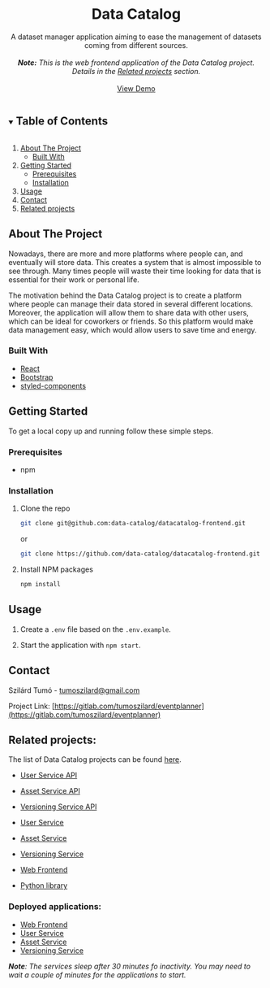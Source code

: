 <div align="center">
  <h1 align="center">Data Catalog</h1>

  <p align="center">
    A dataset manager application aiming to ease the management of datasets coming from different sources.
    <br />
    <br />
    <em><strong>Note:</strong> This is the web frontend application of the Data Catalog project. Details in the <a href="#related-projects">Related projects</a> section.</em>
    <br />
    <br />
    <a href="https://datacatalogfrontend.azurewebsites.net/">View Demo</a>
  </p>
</div>

<!-- TABLE OF CONTENTS -->
<details open="open">
  <summary><h2 style="display: inline-block">Table of Contents</h2></summary>
  <ol>
    <li>
      <a href="#about-the-project">About The Project</a>
      <ul>
        <li><a href="#built-with">Built With</a></li>
      </ul>
    </li>
    <li>
      <a href="#getting-started">Getting Started</a>
      <ul>
        <li><a href="#prerequisites">Prerequisites</a></li>
        <li><a href="#installation">Installation</a></li>
      </ul>
    </li>
    <li><a href="#usage">Usage</a></li>
    <li><a href="#contact">Contact</a></li>
    <li><a href="#related-projects">Related projects</a></li>
  </ol>
</details>


## About The Project

<!-- [![Product Name Screen Shot][product-screenshot]](https://example.com) -->

Nowadays, there are more and more platforms where people can, and eventually will store data. This creates a system that is almost impossible to see through. Many times people will waste their time looking for data that is essential for their work or personal life.

The motivation behind the Data Catalog project is to create a platform where people can manage their data stored in several different locations. Moreover, the application will allow them to share data with other users, which can be ideal for coworkers or friends. So this platform would make data management easy, which would allow users to save time and energy.

### Built With

* [React](https://reactjs.org/)
* [Bootstrap](https://getbootstrap.com/)
* [styled-components](https://styled-components.com/)


## Getting Started

To get a local copy up and running follow these simple steps.

### Prerequisites

* npm

### Installation

1. Clone the repo
   ```sh
   git clone git@github.com:data-catalog/datacatalog-frontend.git
   ```
   or <br/>
   ```sh
   git clone https://github.com/data-catalog/datacatalog-frontend.git
   ```

2. Install NPM packages
   ```sh
   npm install
   ```


## Usage

1. Create a `.env` file based on the `.env.example`.

2. Start the application with `npm start`.


## Contact

Szilárd Tumó - tumoszilard@gmail.com

Project Link: [https://gitlab.com/tumoszilard/eventplanner](https://gitlab.com/tumoszilard/eventplanner)

## Related projects:

The list of Data Catalog projects can be found [here](https://github.com/data-catalog).

- [User Service API](https://github.com/data-catalog/datacatalog-user-api)
- [Asset Service API](https://github.com/data-catalog/datacatalog-asset-api)
- [Versioning Service API](https://github.com/data-catalog/datacatalog-versioning-api)


- [User Service](https://github.com/data-catalog/datacatalog-user-service)
- [Asset Service](https://github.com/data-catalog/datacatalog-asset-service)
- [Versioning Service](https://github.com/data-catalog/datacatalog-versioning-service)


- [Web Frontend](https://github.com/data-catalog/datacatalog-frontend)
- [Python library](https://github.com/data-catalog/datacatalog-python-library)

### Deployed applications:

- [Web Frontend](https://datacatalogfrontend.azurewebsites.net/)
- [User Service](https://userhandlingservice.azurewebsites.net/)
- [Asset Service](https://assethandlingservice.azurewebsites.net/)
- [Versioning Service](https://versioningservice.azurewebsites.net/)

***Note**: The services sleep after 30 minutes fo inactivity. You may need to wait a couple of minutes for the applications to start.*

